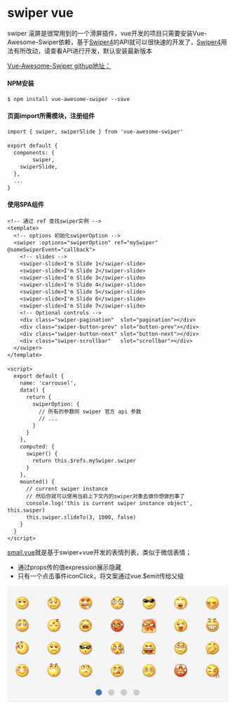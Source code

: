 # swiper vue

swiper 滚屏是很常用到的一个滑屏插件，vue开发的项目只需要安装Vue-Awesome-Swiper依赖，基于[Swiper4](http://www.swiper.com.cn)的API就可以很快速的开发了，[Swiper4](http://www.swiper.com.cn)用法有所改动，请查看API进行开发，默认安装最新版本

[Vue-Awesome-Swiper githup地址：](https://github.com/surmon-china/vue-awesome-swiper)

#### NPM安装

```
$ npm install vue-awesome-swiper --save
```

#### 页面import所需模块，注册组件

```
import { swiper, swiperSlide } from 'vue-awesome-swiper'

export default {
  components: {
		swiper,
    swiperSlide,
  },
  ...
}
```
#### 使用SPA组件

```
<!-- 通过 ref 查找swiper实例 -->
<template>
  <!-- options 初始化swiperOption -->
  <swiper :options="swiperOption" ref="mySwiper" @someSwiperEvent="callback">
    <!-- slides -->
    <swiper-slide>I'm Slide 1</swiper-slide>
    <swiper-slide>I'm Slide 2</swiper-slide>
    <swiper-slide>I'm Slide 3</swiper-slide>
    <swiper-slide>I'm Slide 4</swiper-slide>
    <swiper-slide>I'm Slide 5</swiper-slide>
    <swiper-slide>I'm Slide 6</swiper-slide>
    <swiper-slide>I'm Slide 7</swiper-slide>
    <!-- Optional controls -->
    <div class="swiper-pagination"  slot="pagination"></div>
    <div class="swiper-button-prev" slot="button-prev"></div>
    <div class="swiper-button-next" slot="button-next"></div>
    <div class="swiper-scrollbar"   slot="scrollbar"></div>
  </swiper>
</template>

<script>
  export default {
    name: 'carrousel',
    data() {
      return {
        swiperOption: {
          // 所有的参数同 swiper 官方 api 参数
          // ...
        }
      }
    },
    computed: {
      swiper() {
        return this.$refs.mySwiper.swiper
      }
    },
    mounted() {
      // current swiper instance
      // 然后你就可以使用当前上下文内的swiper对象去做你想做的事了
      console.log('this is current swiper instance object', this.swiper)
      this.swiper.slideTo(3, 1000, false)
    }
  }
</script>
```

[smail.vue](./smail.vue)就是基于swiper+vue开发的表情列表，类似于微信表情；
- 通过props传的值expression展示隐藏
- 只有一个点击事件iconClick，将文案通过vue.$emit传给父级

![](./img/smail.jpg)